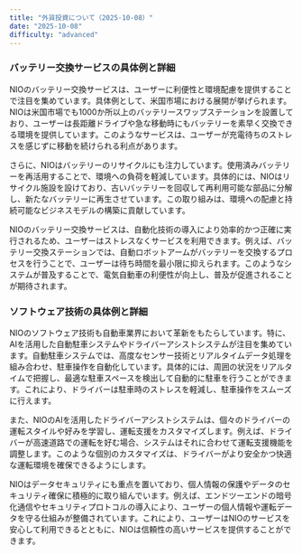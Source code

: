 ```yaml
---
title: "外貨投資について（2025-10-08）"
date: "2025-10-08"
difficulty: "advanced"
---
```


### バッテリー交換サービスの具体例と詳細

NIOのバッテリー交換サービスは、ユーザーに利便性と環境配慮を提供することで注目を集めています。具体例として、米国市場における展開が挙げられます。NIOは米国市場でも1000か所以上のバッテリースワップステーションを設置しており、ユーザーは長距離ドライブや急な移動時にもバッテリーを素早く交換できる環境を提供しています。このようなサービスは、ユーザーが充電待ちのストレスを感じずに移動を続けられる利点があります。

さらに、NIOはバッテリーのリサイクルにも注力しています。使用済みバッテリーを再活用することで、環境への負荷を軽減しています。具体的には、NIOはリサイクル施設を設けており、古いバッテリーを回収して再利用可能な部品に分解し、新たなバッテリーに再生させています。この取り組みは、環境への配慮と持続可能なビジネスモデルの構築に貢献しています。

NIOのバッテリー交換サービスは、自動化技術の導入により効率的かつ正確に実行されるため、ユーザーはストレスなくサービスを利用できます。例えば、バッテリー交換ステーションでは、自動ロボットアームがバッテリーを交換するプロセスを行うことで、ユーザーは待ち時間を最小限に抑えられます。このようなシステムが普及することで、電気自動車の利便性が向上し、普及が促進されることが期待されます。

### ソフトウェア技術の具体例と詳細

NIOのソフトウェア技術も自動車業界において革新をもたらしています。特に、AIを活用した自動駐車システムやドライバーアシストシステムが注目を集めています。自動駐車システムでは、高度なセンサー技術とリアルタイムデータ処理を組み合わせ、駐車操作を自動化しています。具体的には、周囲の状況をリアルタイムで把握し、最適な駐車スペースを検出して自動的に駐車を行うことができます。これにより、ドライバーは駐車時のストレスを軽減し、駐車操作をスムーズに行えます。

また、NIOのAIを活用したドライバーアシストシステムは、個々のドライバーの運転スタイルや好みを学習し、運転支援をカスタマイズします。例えば、ドライバーが高速道路での運転を好む場合、システムはそれに合わせて運転支援機能を調整します。このような個別のカスタマイズは、ドライバーがより安全かつ快適な運転環境を確保できるようにします。

NIOはデータセキュリティにも重点を置いており、個人情報の保護やデータのセキュリティ確保に積極的に取り組んでいます。例えば、エンドツーエンドの暗号化通信やセキュリティプロトコルの導入により、ユーザーの個人情報や運転データを守る仕組みが整備されています。これにより、ユーザーはNIOのサービスを安心して利用できるとともに、NIOは信頼性の高いサービスを提供することができます。
